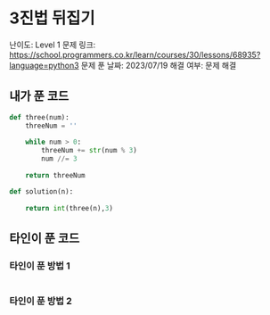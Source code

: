 # 3진법 뒤집기

난이도: Level 1
문제 링크: https://school.programmers.co.kr/learn/courses/30/lessons/68935?language=python3
문제 푼 날짜: 2023/07/19
해결 여부: 문제 해결

## 내가 푼 코드

```python
def three(num):
    threeNum = ''
    
    while num > 0:
        threeNum += str(num % 3)
        num //= 3
    
    return threeNum

def solution(n):
    
    return int(three(n),3)
```

## 타인이 푼 코드

### 타인이 푼 방법 1

```python

```

### 타인이 푼 방법 2

```python

```